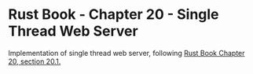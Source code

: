 # Rust Book - Chapter 20 - Single Thread Web Server

Implementation of single thread web server, following [Rust Book Chapter 20,
section 20.1. ](https://doc.rust-lang.org/book/ch20-01-single-threaded.html)

